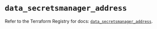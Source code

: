 # `data_secretsmanager_address`

Refer to the Terraform Registry for docs: [`data_secretsmanager_address`](https://registry.terraform.io/providers/keeper-security/secretsmanager/1.1.7/docs/data-sources/address).
